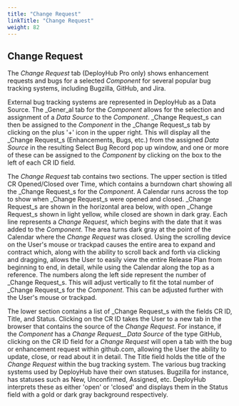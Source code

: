 ```yaml
---
title: "Change Request"
linkTitle: "Change Request"
weight: 82
---
```

## Change Request

The _Change Request_ tab (DeployHub Pro only) shows enhancement requests and bugs for a selected _Component_ for several popular bug tracking systems, including Bugzilla, GitHub, and Jira.

External bug tracking systems are represented in DeployHub as a Data Source. The _Gener_al tab for the _Component_ allows for the selection and assignment of a _Data Source_ to the _Component_. _Change Request_s can then be assigned to the _Component_ in the _Change Request_s tab by clicking on the plus &#39;+&#39; icon in the upper right. This will display all the _Change Request_s (Enhancements, Bugs, etc.) from the assigned _Data Source_ in the resulting Select Bug Record pop up window, and one or more of these can be assigned to the _Component_ by clicking on the box to the left of each CR ID field.

The _Change Request_ tab contains two sections. The upper section is titled CR Opened/Closed over Time, which contains a burndown chart showing all the _Change Request_s for the _Component_. A Calendar runs across the top to show when _Change Request_s were opened and closed. _Change Request_s are shown in the horizontal area below, with open _Change Request_s shown in light yellow, while closed are shown in dark gray. Each line represents a _Change Request_, which begins with the date that it was added to the _Component_. The area turns dark gray at the point of the Calendar where the _Change Request_ was closed. Using the scrolling device on the User&#39;s mouse or trackpad causes the entire area to expand and contract which, along with the ability to scroll back and forth via clicking and dragging, allows the User to easily view the entire Release Plan from beginning to end, in detail, while using the Calendar along the top as a reference. The numbers along the left side represent the number of _Change Request_s. This will adjust vertically to fit the total number of _Change Request_s for the _Component_. This can be adjusted further with the User&#39;s mouse or trackpad.

The lower section contains a list of _Change Request_s with the fields CR ID, Title, and Status. Clicking on the CR ID takes the User to a new tab in the browser that contains the source of the _Change Request_. For instance, if the _Component_ has a _Change Request__Data Source_ of the type GitHub, clicking on the CR ID field for a _Change Request_ will open a tab with the bug or enhancement request within github.com, allowing the User the ability to update, close, or read about it in detail. The Title field holds the title of the _Change Request_ within the bug tracking system. The various bug tracking systems used by DeployHub have their own statuses. Bugzilla for instance, has statuses such as New, Unconfirmed, Assigned, etc. DeployHub interprets these as either &#39;open&#39; or &#39;closed&#39; and displays them in the Status field with a gold or dark gray background respectively.
